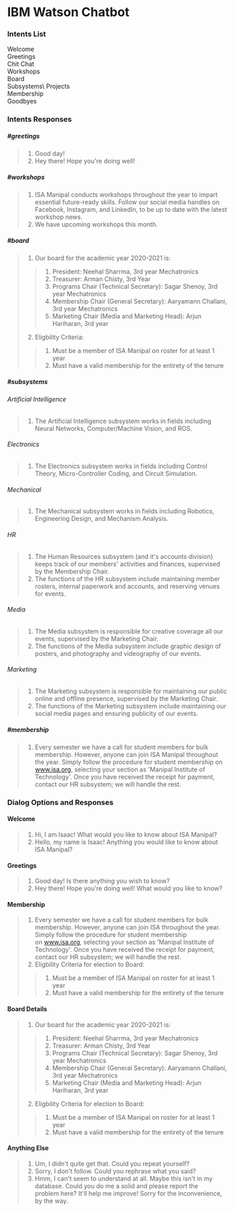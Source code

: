 # IBM Watson Chatbot
### Intents List

Welcome\
Greetings\
Chit Chat\
Workshops\
Board\
Subsystems\ 
Projects\
Membership\
Goodbyes
### Intents Responses
##### #greetings
> 1. Good day! 
> 2. Hey there! Hope you're doing well!
##### #workshops
> 1. ISA Manipal conducts workshops throughout the year to impart essential future-ready skills. Follow our social media handles on Facebook, Instagram, and LinkedIn, to be up to date with the latest workshop news.
> 2. We have <number> upcoming workshops this month.
##### #board
> 1. Our board for the academic year 2020-2021 is:
>>  1. President: Neehal Sharrma, 3rd year Mechatronics
>>  2. Treasurer: Arman Chisty, 3rd Year
>>  3. Programs Chair (Technical Secretary): Sagar Shenoy, 3rd year Mechatronics
>>  4. Membership Chair (General Secretary): Aaryamann Challani, 3rd year Mechatronics
>>  5. Marketing Chair (Media and Marketing Head): Arjun Hariharan, 3rd year
> 2. Eligbility Criteria:
>>  1. Must be a member of ISA Manipal on roster for at least 1 year
>>  2. Must have a valid membership for the entirety of the tenure
##### #subsystems
###### Artificial Intelligence
> 1. The Artificial Intelligence subsystem works in fields including Neural Networks, Computer/Machine Vision, and ROS.
###### Electronics
> 1. The Electronics subsystem works in fields including Control Theory, Micro-Controller Coding, and Circuit Simulation.
###### Mechanical
> 1. The Mechanical subsystem works in fields including Robotics, Engineering Design, and Mechanism Analysis.
###### HR
> 1. The Human Resources subsystem (and it's accounts division) keeps track of our members' activities and finances, supervised by the Membership Chair.
> 2. The functions of the HR subsystem include maintaining member rosters, internal paperwork and accounts, and reserving venues for events.
###### Media
> 1. The Media subsystem is responsible for creative coverage all our events, supervised by the Marketing Chair.
> 2. The functions of the Media subsystem include graphic design of posters, and photography and videography of our events.
###### Marketing
> 1. The Marketing subsystem is responsible for maintaining our public online and offline presence, supervised by the Marketing Chair.
> 2. The functions of the Marketing subsystem include maintaining our social media pages and ensuring publicity of our events.
##### #membership
> 1. Every semester we have a call for student members for bulk membership. However, anyone can join ISA Manipal throughout the year. Simply follow the procedure for student membership on www.isa.org, selecting your section as 'Manipal Institute of Technology'. Once you have received the receipt for payment, contact our HR subsystem; we will handle the rest.
### Dialog Options and Responses
#### Welcome
> 1. Hi, I am Isaac! What would you like to know about ISA Manipal?
> 2. Hello, my name is Isaac! Anything you would like to know about ISA Manipal?
#### Greetings
> 1. Good day! Is there anything you wish to know?
> 2. Hey there! Hope you're doing well! What would you like to know?
#### Membership
> 1. Every semester we have a call for student members for bulk membership. However, anyone can join ISA throughout the year. Simply follow the procedure for student membership on www.isa.org, selecting your section as 'Manipal Institute of Technology'. Once you have received the receipt for payment, contact our HR subsystem; we will handle the rest.
> 2. Eligbility Criteria for election to Board:
>>  1. Must be a member of ISA Manipal on roster for at least 1 year
>>  2. Must have a valid membership for the entirety of the tenure
#### Board Details
> 1. Our board for the academic year 2020-2021 is:
>>  1. President: Neehal Sharrma, 3rd year Mechatronics
>>  2. Treasurer: Arman Chisty, 3rd Year
>>  3. Programs Chair (Technical Secretary): Sagar Shenoy, 3rd year Mechatronics
>>  4. Membership Chair (General Secretary): Aaryamann Challani, 3rd year Mechatronics
>>  4. Marketing Chair (Media and Marketing Head): Arjun Hariharan, 3rd year
> 2. Eligbility Criteria for election to Board:
>> 1. Must be a member of ISA Manipal on roster for at least 1 year
>> 2. Must have a valid membership for the entirety of the tenure
#### Anything Else
> 1. Um, I didn't quite get that. Could you repeat yourself?
> 2. Sorry, I don't follow. Could you rephrase what you said?
> 3. Hmm, I can't seem to understand at all. Maybe this isn't in my database. Could you do me a solid and please report the problem here? <post link> It'll help me improve! Sorry for the inconvenience, by the way.
